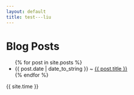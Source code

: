 ```yaml
---
layout: default
title: test---liu
---
```


<div class="home">
	<h1>Blog Posts</h1>
	<ul class="posts">
		{% for post in site.posts %}
		<li><span>{{ post.date | date_to_string }}</span> <span class="seperator">~</span> <a href="{{ post.url }}">{{ post.title }}</a></li>
		{% endfor %}
	</ul>
</div>

{{ site.time }}
